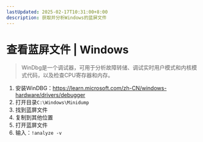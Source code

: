 ```yaml
---
lastUpdated: 2025-02-17T10:31:00+8:00
description: 获取并分析Windows的蓝屏文件
---
```


# 查看蓝屏文件 | Windows

> WinDbg是一个调试器，可用于分析故障转储、调试实时用户模式和内核模式代码，以及检查CPU寄存器和内存。

1. 安装WinDBG：<https://learn.microsoft.com/zh-CN/windows-hardware/drivers/debugger>
2. 打开目录`C:\Windows\Minidump`
3. 找到蓝屏文件
4. 复制到其他位置
5. 打开蓝屏文件
6. 输入：`!analyze -v`
